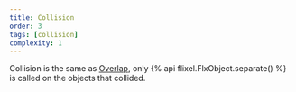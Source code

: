 ```yaml
---
title: Collision
order: 3
tags: [collision]
complexity: 1
---
```

Collision is the same as [Overlap](/overlap), only {% api flixel.FlxObject.separate() %} is called on the objects that collided.
